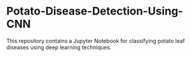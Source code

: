 # Potato-Disease-Detection-Using-CNN
This repository contains a Jupyter Notebook for classifying potato leaf diseases using deep learning techniques.
